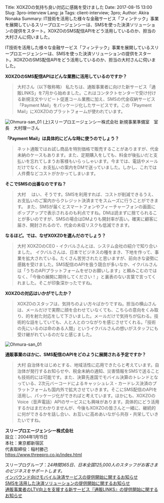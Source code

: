 Title: XOXZOの気持ち良い対応に感銘を受けました
Date: 2017-08-15 13:00
Slug: 3pro-interview
Lang: ja
Tags: client-interview; 3pro; 
Author: Akira Nonaka
Summary: IT技術を活用した様々な金融サービス「フィンテック」事業を展開しているスリープロエージェンシーは、SMSを使った決済ソリューションの提供をスタート。XOXZOのSMS配信APIをどう活用しているのか、担当の大村さんに伺いました。

IT技術を活用した様々な金融サービス「フィンテック」事業を展開しているスリープロエージェンシーは、SMSを使った決済ソリューションの提供をスタート。XOXZOのSMS配信APIをどう活用しているのか、担当の大村さんに伺いました。

__XOXZOのSMS配信APIはどんな業務に活用しているのですか？__

>大村さん（以下敬称略）
>私たちは、通販事業者に向けた新サービス「通販LINKS」を7月から始めました。これはコンタクトセンターで受け付ける新規注文やリピート促進コール業務に加え、SMSの代金収納サービス「Payment Mail」をパッケージ化したサービスです。この「Payment Mail」にXOXZOのプラットフォームが使われています。

![Ohmura-san_01](/images/3proMrOmura01.jpg)
(上)スリープロエージェンシー株式会社
新規事業準備室　室長　大村理一さん

__「Payment Mail」は具体的にどんな時に使うのでしょう？__

>ネット通販ではお試し商品を特別価格で販売することがありますが、代金未納のケースもあります。また、定期購入をしても、料金が後払いだと支払いを忘れてしまうお客様もいらっしゃいます。今までは、電話やメールだけでなく、お支払いの案内をDMで送っていました。しかし、これでは人件費などコストがかかってしまいます。

__そこでSMSの出番なのですね？__

>大村　
>はい、そうです。SMSを利用すれば、コストが削減できるうえ、お支払いのご案内からクレジット決済までをスムーズに行うことができます。
>また、SMSが届くとスマートフォンやフィーチャーフォンの画面にポップアップで表示されるのも利点ですね。DMは読まずに捨てられることが多いのですが、SMSの場合はDMよりも開封率が高い。確実に顧客に届き、開封されるので、代金の未収リスクも低減できます。

__なるほど。では、なぜXOXZOを選んだのでしょう？__

>大村
>XOXZOのCEO・イクバルさんとは、システム会社の紹介で知り合いました。
>イクバルさんは、日本でビジネスの種をまき、下地を作って、事業を拡大されている。たくさん苦労されたと思いますが、前向きな姿勢に感銘を受けました。SMS配信のAPIを扱う競合が多いなか、イクバルさんは「うちのAPIプラットフォームをぜひお願いします」と頼みこむのではなく、「今後の展開に期待してください！」と裏表のない言葉で言ってくれました。そこが印象深かったですね。

__XOXZOの対応はいかがでしたか？__

>XOXZOのスタッフは、気持ちのよい方々ばかりですね。担当の横山さんは、メールだけで実際に顔を合わせていなくても、こちらの意向をくみ取り、的を射た対応をして下さいました。メールだけで気持ちが伝わる。技術的な話をしていても、人と人とのつながりを感じさせてくれる。「技術の先にいるのは命のある人間」というイクバルさんの想いがスタッフにも受け継がれているのだなと感じました。

![Ohmura-san_01](/images/3proMrOmura02.jpg)

__通販事業のほかに、SMS配信のAPIをどのように展開される予定ですか？__

>大村
>自治体をはじめとする、地域活性に応用できたらと考えています。自治体が発行するお知らせや、税金未納の通知、災害情報をSMSで送ることも技術的には可能です。また、決算先進国でモバイル決算のトレンドとなっている、2次元バーコードによるキャッシュレス・カードレス決済のプラットフォームも国内外で拡大させていきます。そこにSMS配信のAPIを活用し、パッケージ化ができればと考えています。ほかにも、XOXZOのVoice（音声電話）APIのサービスにも興味があります。具体的にどう活用するかはまだわかりませんが、今後もXOXZOの皆さんと一緒に、継続的に何ができるかを話し合い、お互いに高めあいながら共存・共栄していきたいですね。

__スリープロエージェンシー株式会社__ <br>
設立：2004年1月15日<br>
本社：東京都新宿区<br>
代表取締役：稲村勝己<br>
https://www.threepro.co.jp/index.html<br>


スリープログループ：_24時間365日、日本全国125,000人のスタッフがお客さまのビジネスをサポートします。_<br>
[インバウンド向けモバイル決済サービスの提供開始に関するお知らせ](https://www.threepro.co.jp/ir/news/news170516.html)<br>
[SMSを活用した決済ソリューションの提供開始に関するお知らせ](https://www.threepro.co.jp/ir/news/news170714.html)<br>
[通販事業者のLTV向上を支援する新サービス『通販LINKS』の提供開始に関するお知らせ](https://www.threepro.co.jp/ir/news/news170719.html)<br>


